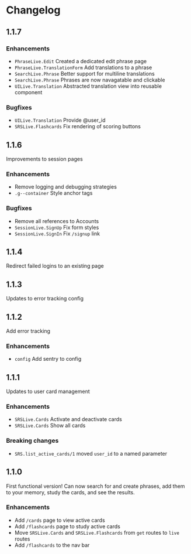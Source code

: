 # Changelog

## 1.1.7

### Enhancements
  - `PhraseLive.Edit` Created a dedicated edit phrase page
  - `PhraseLive.TranslationForm` Add translations to a phrase
  - `SearchLive.Phrase` Better support for multiline translations
  - `SearchLive.Phrase` Phrases are now navagatable and clickable
  - `UILive.Translation` Abstracted translation view into reusable component

### Bugfixes
  - `UILive.Translation` Provide @user_id
  - `SRSLive.Flashcards` Fix rendering of scoring buttons

## 1.1.6

Improvements to session pages

### Enhancements
  - Remove logging and debugging strategies
  - `.g--container` Style anchor tags

### Bugfixes
  - Remove all references to Accounts
  - `SessionLive.SignUp` Fix form styles
  - `SessionLive.SignIn` Fix `/signup` link

## 1.1.4

Redirect failed logins to an existing page

## 1.1.3

Updates to error tracking config

## 1.1.2

Add error tracking

### Enhancements
  - `config` Add sentry to config

## 1.1.1

Updates to user card management

### Enhancements
  - `SRSLive.Cards` Activate and deactivate cards
  - `SRSLive.Cards` Show all cards

### Breaking changes
  - `SRS.list_active_cards/1` moved `user_id` to a named parameter

## 1.1.0

First functional version! Can now search for and create phrases, add them to your memory, study the cards, and see the results.

### Enhancements
  - Add `/cards` page to view active cards
  - Add `/flashcards` page to study active cards
  - Move `SRSLive.Cards` and `SRSLive.Flashcards` from `get` routes to `live` routes
  - Add `/flashcards` to the nav bar
